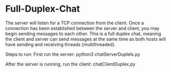 # Full-Duplex-Chat
The server will listen for a TCP connection from the client. Once a connection has been established between the server and client, you may begin sending messages to each other. This is a full duplex chat, meaning the client and server can send messages at the same time as both hosts will have sending and receiving threads (multithreaded).

Steps to run:
First run the server: python3 chatServerDuplelx.py

After the server is running, run the client: chatClientDuplex.py
